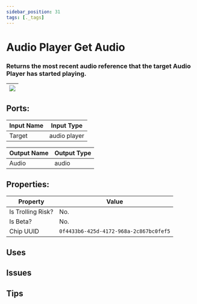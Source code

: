 ```yaml
---
sidebar_position: 31
tags: [._tags]
---
```


# Audio Player Get Audio


### Returns the most recent audio reference that the target Audio Player has started playing.

| ![](https://images-ext-2.discordapp.net/external/MPmIaQzlEPmgGWlgi-WxBBXt0Bjv_zWPkg1y1f_sy3s/https/www.recroomcircuits.com/image/circuit/absolute-value?width=206&height=108) |
|-----|

## Ports:

| Input Name | Input Type |
|-----------|-----------|
| Target | audio player |

| Output Name | Output Type |
|-----------|-----------|
| Audio | audio |

## Properties:

| Property  | Value |
|-------------------|-----------|
| Is Trolling Risk? | No. |
| Is Beta? | No. |
| Chip UUID | `0f4433b6-425d-4172-968a-2c867bc0fef5` |

## Uses

## Issues

## Tips